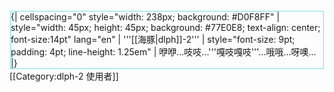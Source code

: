 <div style="float: left; border: solid #77E0E8 1px; margin: 1px">
{| cellspacing="0" style="width: 238px; background: #D0F8FF"
| style="width: 45px; height: 45px; background: #77E0E8; text-align: center; font-size:14pt" lang="en" | '''[[海豚|dlph]]-2'''
| style="font-size: 9pt; padding: 4pt; line-height: 1.25em" | 咿咿...吱吱...'''嘎吱嘎吱'''...哦哦...呀噢... 
|} </div>

[[Category:dlph-2 使用者]]